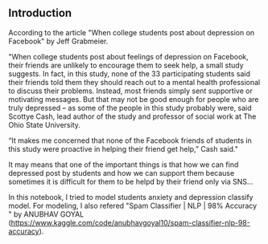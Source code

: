 ## Introduction

According to the article "When college students post about depression on Facebook" by Jeff Grabmeier.

"When college students post about feelings of depression on Facebook, their friends are unlikely to encourage them to seek help, a small study suggests. In fact, in this study, none of the 33 participating students said their friends told them they should reach out to a mental health professional to discuss their problems. Instead, most friends simply sent supportive or motivating messages. But that may not be good enough for people who are truly depressed – as some of the people in this study probably were, said Scottye Cash, lead author of the study and professor of social work at The Ohio State University.

“It makes me concerned that none of the Facebook friends of students in this study were proactive in helping their friend get help,” Cash said."


It may means that one of the important things is that how we can find depressed post by students and how we can support them because sometimes it is difficult for them to be helpd by their friend only via SNS...

In this notebook, I tried to model students anxiety and depression classify model. For modeling, I also refered "Spam Classifier | NLP | 98% Accuracy " by ANUBHAV GOYAL (https://www.kaggle.com/code/anubhavgoyal10/spam-classifier-nlp-98-accuracy). 